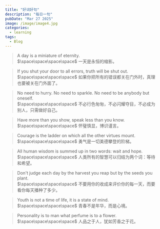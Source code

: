 ```yaml
---
title: "好词好句"
description: "每日一句"
pubDate: "Mar 27 2025"
image: /image/image4.jpg
categories:
  - learning
tags:
  - Blog
---
```


> A day is a miniature of eternity.  
> $\space\space\space\space$ 一天是永恒的缩影。

> If you shut your door to all errors, truth will be shut out.  
> $\space\space\space\space$ 如果你把所有的错误都关在门外时，真理也要被关在门外面了。

> No need to hurry. No need to sparkle. No need to be anybody but oneself.  
> $\space\space\space\space$ 不必行色匆匆，不必闪耀夺目，不必成为别人，只需做好自己。

> Have more than you show, speak less than you know.  
> $\space\space\space\space$ 怀璧慎显，博识谨言。

> Courage is the ladder on which all the other virtues mount.   
> $\space\space\space\space$ 勇气是一切美德攀登的阶梯。

> All human wisdom is summed up in two words: wait and hope.  
> $\space\space\space\space$ 人类所有的智慧可以归结为两个词：等待和希望。

> Don't judge each day by the harvest you reap but by the seeds you plant.  
> $\space\space\space\space$ 不要用你的收成来评价你的每一天，而要看你每天播种了多少。

> Youth is not a time of life, it is a state of mind.  
> $\space\space\space\space$ 青春不是年华，而是心境。

> Personality is to man what perfume is to a flower.  
> $\space\space\space\space$ 人品之于人，犹如芳香之于花。
